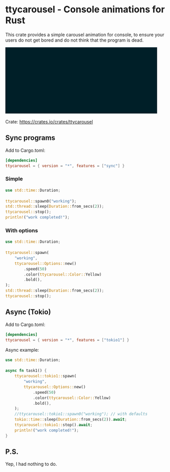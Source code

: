 # ttycarousel - Console animations for Rust

This crate provides a simple carousel animation for console, to ensure your
users do not get bored and do not think that the program is dead.

<img
src="https://raw.githubusercontent.com/divi255/ttycarousel/main/demo.gif" />

Crate: <https://crates.io/crates/ttycarousel>

## Sync programs

Add to Cargo.toml:

```toml
[dependencies]
ttycarousel = { version = "*", features = ["sync"] }
```

### Simple

```rust
use std::time::Duration;

ttycarousel::spawn0("working");
std::thread::sleep(Duration::from_secs(2));
ttycarousel::stop();
println!("work completed!");
```

### With options

```rust
use std::time::Duration;

ttycarousel::spawn(
    "working",
    ttycarousel::Options::new()
        .speed(50)
        .color(ttycarousel::Color::Yellow)
        .bold(),
);
std::thread::sleep(Duration::from_secs(2));
ttycarousel::stop();
```

## Async (Tokio)

Add to Cargo.toml:

```toml
[dependencies]
ttycarousel = { version = "*", features = ["tokio1"] }
```

Async example:

```rust
use std::time::Duration;

async fn task1() {
    ttycarousel::tokio1::spawn(
        "working",
        ttycarousel::Options::new()
            .speed(50)
            .color(ttycarousel::Color::Yellow)
            .bold(),
    );
    //ttycarousel::tokio1::spawn0("working"); // with defaults
    tokio::time::sleep(Duration::from_secs(2)).await;
    ttycarousel::tokio1::stop().await;
    println!("work completed!");
}
```

## P.S.

Yep, I had nothing to do.
